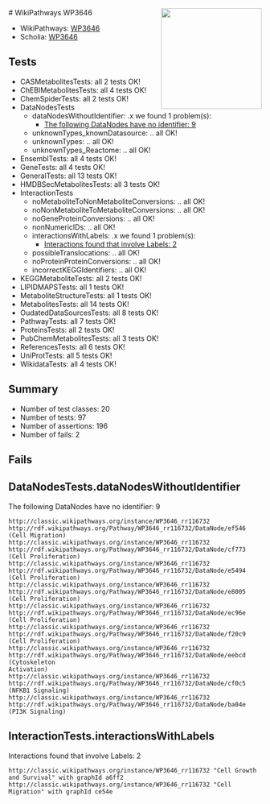 <img style="float: right; width: 200px" src="https://upload.wikimedia.org/wikipedia/commons/thumb/8/83/Wplogo_with_text_500.png/640px-Wplogo_with_text_500.png" />
# WikiPathways WP3646

* WikiPathways: [WP3646](https://wikipathways.org/pathways/WP3646)
* Scholia: [WP3646](https://scholia.toolforge.org/wikipathways/WP3646)
## Tests
* CASMetabolitesTests: all 2 tests OK!
* ChEBIMetabolitesTests: all 4 tests OK!
* ChemSpiderTests: all 2 tests OK!
* DataNodesTests
    * dataNodesWithoutIdentifier: .x we found 1 problem(s):
        * [The following DataNodes have no identifier: 9](#d2d32fa8)
    * unknownTypes_knownDatasource: .. all OK!
    * unknownTypes: .. all OK!
    * unknownTypes_Reactome: .. all OK!
* EnsemblTests: all 4 tests OK!
* GeneTests: all 4 tests OK!
* GeneralTests: all 13 tests OK!
* HMDBSecMetabolitesTests: all 3 tests OK!
* InteractionTests
    * noMetaboliteToNonMetaboliteConversions: .. all OK!
    * noNonMetaboliteToMetaboliteConversions: .. all OK!
    * noGeneProteinConversions: .. all OK!
    * nonNumericIDs: .. all OK!
    * interactionsWithLabels: .x we found 1 problem(s):
        * [Interactions found that involve Labels: 2](#630d2679)
    * possibleTranslocations: .. all OK!
    * noProteinProteinConversions: .. all OK!
    * incorrectKEGGIdentifiers: .. all OK!
* KEGGMetaboliteTests: all 2 tests OK!
* LIPIDMAPSTests: all 1 tests OK!
* MetaboliteStructureTests: all 1 tests OK!
* MetabolitesTests: all 14 tests OK!
* OudatedDataSourcesTests: all 8 tests OK!
* PathwayTests: all 7 tests OK!
* ProteinsTests: all 2 tests OK!
* PubChemMetabolitesTests: all 3 tests OK!
* ReferencesTests: all 6 tests OK!
* UniProtTests: all 5 tests OK!
* WikidataTests: all 4 tests OK!


## Summary

* Number of test classes: 20
* Number of tests: 97
* Number of assertions: 196
* Number of fails: 2

## Fails

<a name="d2d32fa8" />

## DataNodesTests.dataNodesWithoutIdentifier

The following DataNodes have no identifier: 9
```
http://classic.wikipathways.org/instance/WP3646_rr116732 http://rdf.wikipathways.org/Pathway/WP3646_rr116732/DataNode/ef546 (Cell Migration)
http://classic.wikipathways.org/instance/WP3646_rr116732 http://rdf.wikipathways.org/Pathway/WP3646_rr116732/DataNode/cf773 (Cell Proliferation)
http://classic.wikipathways.org/instance/WP3646_rr116732 http://rdf.wikipathways.org/Pathway/WP3646_rr116732/DataNode/e5494 (Cell Proliferation)
http://classic.wikipathways.org/instance/WP3646_rr116732 http://rdf.wikipathways.org/Pathway/WP3646_rr116732/DataNode/e8005 (Cell Proliferation)
http://classic.wikipathways.org/instance/WP3646_rr116732 http://rdf.wikipathways.org/Pathway/WP3646_rr116732/DataNode/ec96e (Cell Proliferation)
http://classic.wikipathways.org/instance/WP3646_rr116732 http://rdf.wikipathways.org/Pathway/WP3646_rr116732/DataNode/f20c9 (Cell Proliferation)
http://classic.wikipathways.org/instance/WP3646_rr116732 http://rdf.wikipathways.org/Pathway/WP3646_rr116732/DataNode/eebcd (Cytoskeleton 
Activation)
http://classic.wikipathways.org/instance/WP3646_rr116732 http://rdf.wikipathways.org/Pathway/WP3646_rr116732/DataNode/cf0c5 (NFKB1 Signaling)
http://classic.wikipathways.org/instance/WP3646_rr116732 http://rdf.wikipathways.org/Pathway/WP3646_rr116732/DataNode/ba04e (PI3K Signaling)
```

<a name="630d2679" />

## InteractionTests.interactionsWithLabels

Interactions found that involve Labels: 2
```
http://classic.wikipathways.org/instance/WP3646_rr116732 "Cell Growth and Survival" with graphId a6ff2
http://classic.wikipathways.org/instance/WP3646_rr116732 "Cell Migration" with graphId ce54e
```

